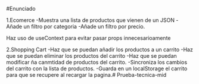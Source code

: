 #Enunciado

1.Ecomerce
-Muestra una lista de productos que vienen de un JSON
-Añade un filtro por categoria
-Añade un filtro por precio.

Haz uso de useContext para evitar pasar props innecesarioamente

2.Shopping Cart
-Haz que se puedan añadir los productos a un carrito
-Haz que se puedan eliminar los productos del carrito
-Haz que se puedan modificar ña canmtidad de productos del carrito.
-Sincroniza los cambios del carrito con la lista de productos.
-Guarda en un localStorage el carrito para que se recupere al recargar la pagina.# Prueba-tecnica-mid
